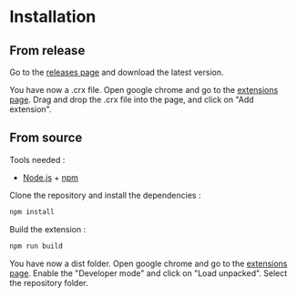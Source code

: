 # Installation

## From release

Go to the [releases page](https://github.com/Pascal-Flores/Chrome-extension-Tinkercad-Circuits-SVG-Extractor/releases) and download the latest version.

You have now a .crx file. Open google chrome and go to the [extensions page](chrome://extensions/). Drag and drop the .crx file into the page, and click on "Add extension".

## From source

Tools needed : 

- [Node.js](https://nodejs.org/en/) + [npm](https://www.npmjs.com/)

Clone the repository and install the dependencies :

```bash
npm install
```

Build the extension :

```bash
npm run build
```

You have now a dist folder. Open google chrome and go to the [extensions page](chrome://extensions/). Enable the "Developer mode" and click on "Load unpacked". Select the repository folder.

